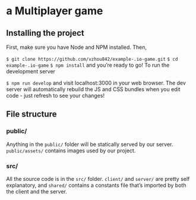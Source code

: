 # a Multiplayer game

## Installing the project
First, make sure you have Node and NPM installed. Then,

`$ git clone https://github.com/vzhou842/example-.io-game.git`
`$ cd example-.io-game`
`$ npm install`
and you’re ready to go! To run the development server

`$ npm run develop`
and visit localhost:3000 in your web browser. The dev server will automatically rebuild the JS and CSS bundles when you edit code - just refresh to see your changes!

## File structure

### public/
Anything in the `public/` folder will be statically served by our server. `public/assets/` contains images used by our project.

### src/
All the source code is in the `src/` folder. `client/` and `server/` are pretty self explanatory, and `shared/` contains a constants file that’s imported by both the client and the server.

